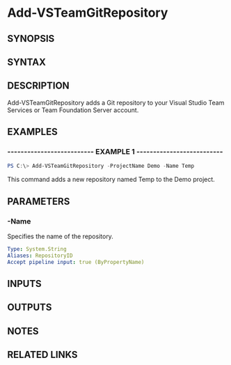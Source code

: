 <!-- #include "./common/header.md" -->

# Add-VSTeamGitRepository

## SYNOPSIS

<!-- #include "./synopsis/Add-VSTeamGitRepository.md" -->

## SYNTAX

## DESCRIPTION

Add-VSTeamGitRepository adds a Git repository to your Visual Studio Team Services or Team Foundation Server account.

## EXAMPLES

### -------------------------- EXAMPLE 1 --------------------------

```PowerShell
PS C:\> Add-VSTeamGitRepository -ProjectName Demo -Name Temp
```

This command adds a new repository named Temp to the Demo project.

## PARAMETERS

<!-- #include "./params/projectName.md" -->

### -Name

Specifies the name of the repository.

```yaml
Type: System.String
Aliases: RepositoryID
Accept pipeline input: true (ByPropertyName)
```

## INPUTS

## OUTPUTS

## NOTES

## RELATED LINKS